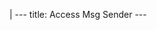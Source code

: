 |
                        ---
                        title: Access Msg Sender
                        ---